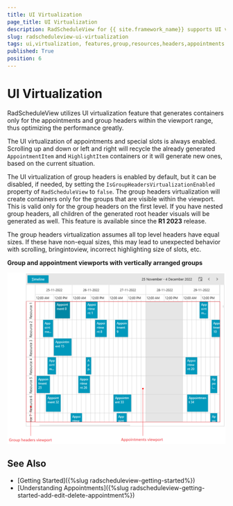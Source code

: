 ```yaml
---
title: UI Virtualization
page_title: UI Virtualization
description: RadScheduleView for {{ site.framework_name}} supports UI virtualization in its group resource headers and appointments.
slug: radscheduleview-ui-virtualization
tags: ui,virtualization, features,group,resources,headers,appointments
published: True
position: 6
---
```


# UI Virtualization

RadScheduleView utilizes UI virtualization feature that generates containers only for the appointments and group headers within the viewport range, thus optimizing the performance greatly.

The UI virtualization of appointments and special slots is always enabled. Scrolling up and down or left and right will recycle the already generated `AppointmentItem` and `HighlightItem` containers or it will generate new ones, based on the current situation.

The UI virtualization of group headers is enabled by default, but it can be disabled, if needed, by setting the `IsGroupHeadersVirtualizationEnabled` property of `RadScheduleView` to `false`. The group headers virtualization will create containers only for the groups that are visible within the viewport. This is valid only for the group headers on the first level. If you have nested group headers, all children of the generated root header visuals will be generated as well. This feature is available since the __R1 2023__ release.

The group headers virtualization assumes all top level headers have equal sizes. If these have non-equal sizes, this may lead to unexpected behavior with scrolling, bringintoview, incorrect highlighting size of slots, etc.

__Group and appointment viewports with vertically arranged groups__  
 
![UI Virtualization picture showing the viewport of RadScheduleView](images/scheduleview-ui-virtualization-viewport-description.png)

## See Also  
 * [Getting Started]({%slug radscheduleview-getting-started%})
 * [Understanding Appointments]({%slug radscheduleview-getting-started-add-edit-delete-appointment%})
